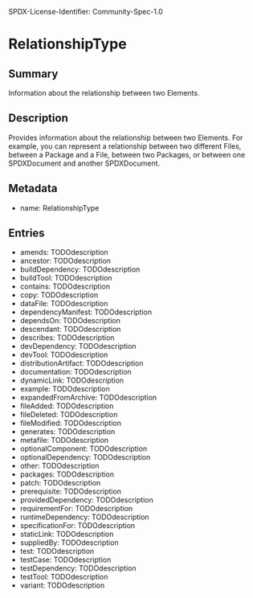 SPDX-License-Identifier: Community-Spec-1.0

# RelationshipType

## Summary

Information about the relationship between two Elements.

## Description

Provides information about the relationship between two Elements.
For example, you can represent a relationship between two different Files,
between a Package and a File, between two Packages, or between one SPDXDocument and another SPDXDocument.

## Metadata

- name: RelationshipType

## Entries

- amends: TODOdescription
- ancestor: TODOdescription
- buildDependency: TODOdescription
- buildTool: TODOdescription
- contains: TODOdescription
- copy: TODOdescription
- dataFile: TODOdescription
- dependencyManifest: TODOdescription
- dependsOn: TODOdescription
- descendant: TODOdescription
- describes: TODOdescription
- devDependency: TODOdescription
- devTool: TODOdescription
- distributionArtifact: TODOdescription
- documentation: TODOdescription
- dynamicLink: TODOdescription
- example: TODOdescription
- expandedFromArchive: TODOdescription
- fileAdded: TODOdescription
- fileDeleted: TODOdescription
- fileModified: TODOdescription
- generates: TODOdescription
- metafile: TODOdescription
- optionalComponent: TODOdescription
- optionalDependency: TODOdescription
- other: TODOdescription
- packages: TODOdescription
- patch: TODOdescription
- prerequisite: TODOdescription
- providedDependency: TODOdescription
- requirementFor: TODOdescription
- runtimeDependency: TODOdescription
- specificationFor: TODOdescription
- staticLink: TODOdescription
- suppliedBy: TODOdescription
- test: TODOdescription
- testCase: TODOdescription
- testDependency: TODOdescription
- testTool: TODOdescription
- variant: TODOdescription

